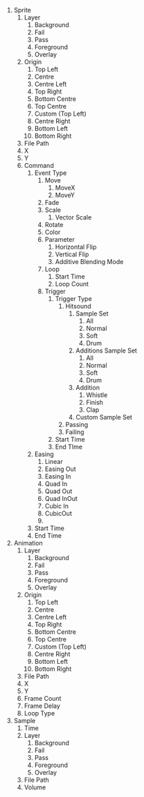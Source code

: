 1. Sprite
	1. Layer
		1. Background
		2. Fail
		3. Pass
		4. Foreground
		5. Overlay
	2. Origin
		1. Top Left
		2. Centre
		3. Centre Left
		4. Top Right
		5. Bottom Centre
		6. Top Centre
		7. Custom (Top Left)
		8. Centre Right
		9. Bottom Left
		10. Bottom Right
	3. File Path
	4. X
	5. Y
	6. Command
		1. Event Type
			1. Move
				1. MoveX
				2. MoveY
			2. Fade
			3. Scale
				1. Vector Scale
			4. Rotate
			5. Color
			6. Parameter
				1. Horizontal Flip
				2. Vertical Flip
				3. Additive Blending Mode
			7. Loop
				1. Start Time
				2. Loop Count
			8. Trigger 
				1. Trigger Type
					1. Hitsound
						1. Sample Set
							1. All
							2. Normal
							3. Soft
							4. Drum
						2. Additions Sample Set
							1. All
							2. Normal
							3. Soft
							4. Drum
						3. Addition
							1. Whistle
							2. Finish
							3. Clap
						4. Custom Sample Set
					2. Passing
					3. Failing
				2. Start Time
				3. End TIme
		2. Easing
			1. Linear
			2. Easing Out
			3. Easing In
			4. Quad In
			5. Quad Out
			6. Quad InOut
			7. Cubic In
			8. CubicOut
			9. 
		3. Start Time
		4. End Time
2. Animation
	1. Layer
		1. Background
		2. Fail
		3. Pass
		4. Foreground
		5. Overlay
	2. Origin
		1. Top Left
		2. Centre
		3. Centre Left
		4. Top Right
		5. Bottom Centre
		6. Top Centre
		7. Custom (Top Left)
		8. Centre Right
		9. Bottom Left
		10. Bottom Right
	3. File Path
	4. X
	5. Y
	6. Frame Count
	7. Frame Delay
	8. Loop Type
3. Sample
	1. Time
	2. Layer
		1. Background
		2. Fail
		3. Pass
		4. Foreground
		5. Overlay
	3. File Path
	4. Volume